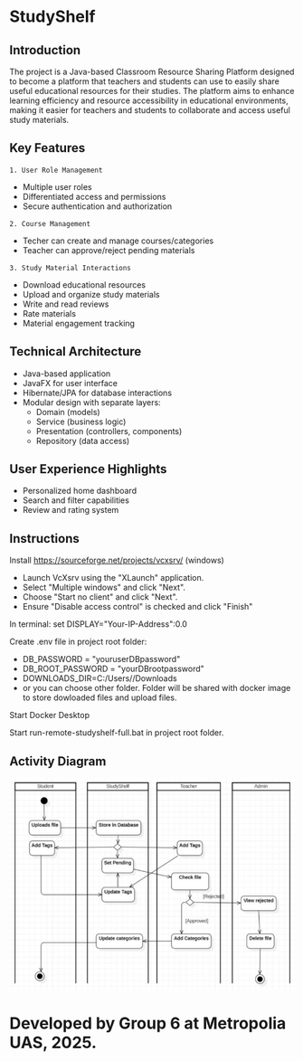 # StudyShelf
## Introduction
The project is a Java-based Classroom Resource Sharing Platform designed to become 
a platform that teachers and students can use to easily share useful educational resources for their studies.
The platform aims to enhance learning efficiency and resource accessibility in educational environments,
making it easier for teachers and students to collaborate and access useful study materials.  

## Key Features

    1. User Role Management

   - Multiple user roles
   - Differentiated access and permissions
   - Secure authentication and authorization

    2. Course Management

   - Techer can create and manage courses/categories
   - Teacher can approve/reject pending materials

    3. Study Material Interactions

   - Download educational resources
   - Upload and organize study materials
   - Write and read reviews
   - Rate materials
   - Material engagement tracking

## Technical Architecture

 - Java-based application
 - JavaFX for user interface
 - Hibernate/JPA for database interactions
 - Modular design with separate layers:
   - Domain (models)
   - Service (business logic)
   - Presentation (controllers, components)
   - Repository (data access)
   

## User Experience Highlights
 - Personalized home dashboard
 - Search and filter capabilities
 - Review and rating system
 
  
## Instructions

Install https://sourceforge.net/projects/vcxsrv/ (windows)
- Launch VcXsrv using the "XLaunch" application.
- Select "Multiple windows" and click "Next".
- Choose "Start no client" and click "Next".
- Ensure "Disable access control" is checked and click "Finish"

In terminal: set DISPLAY="Your-IP-Address":0.0

Create .env file in project root folder:

- DB_PASSWORD = "youruserDBpassword"  
- DB_ROOT_PASSWORD = "yourDBrootpassword"  
- DOWNLOADS_DIR=C:/Users/<yourusername>/Downloads  
- or you can choose other folder. Folder will be shared with docker image to store dowloaded files and upload files.  


Start Docker Desktop  
 
Start run-remote-studyshelf-full.bat in project root folder.

## Activity Diagram

<img src="documents/ActivityDiagram.png" alt="StudyShelf Activity Diagram" width="600">

Developed by Group 6 at Metropolia UAS, 2025.
=


